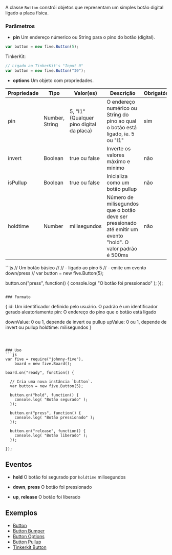 A classe `Button` constrói objetos que representam um simples botão digital ligado a placa física.

### Parâmetros

- **pin** Um endereço númerico ou String para o pino do botão (digital).
```js
var button = new five.Button(5);
```
TinkerKit: 
```js
// Ligado ao TinkerKit's "Input 0"
var button = new five.Button("I0");
```


- **options** Um objeto com propriedades.
<table>
  <thead>
    <tr>
      <th>Propriedade</th>
      <th>Tipo</th>
      <th>Valor(es)</th>
      <th>Descrição</th>
      <th>Obrigatório</th>
    </tr>
  </thead>
  <tbody>
    <tr>
      <td>pin</td>
      <td>Number, String</td>
      <td>5, "I1" (Qualquer pino digital da placa)</td>
      <td>O endereço numérico ou String do pino ao qual o botão está ligado, ie. 5 ou "I1"</td>
      <td>sim</td>
    </tr>
    <tr>
      <td>invert</td>
      <td>Boolean</td>
      <td>true ou false</td>
      <td>Inverte os valores máximo e mínimo</td>
      <td>não</td>
    </tr>
    <tr>
      <td>isPullup</td>
      <td>Boolean</td>
      <td>true ou false</td>
      <td>Inicializa como um botão pullup</td>
      <td>não</td>
    </tr>
    <tr>
      <td>holdtime</td>
      <td>Number</td>
      <td>milisegundos</td>
      <td>Número de milisegundos que o botão deve ser pressionado até emitir um evento "hold". O valor padrão é 500ms</td>
      <td>não</td>
    </tr>    
  </tbody>
</table>
```js
// Um botão básico
// 
//   - ligado ao pino 5
//   - emite um evento down/press
//
var button = new five.Button(5);

button.on("press", function() {
  console.log( "O botão foi pressionado" );
});
```

### Formato

```
{ 
  id: Um identificador definido pelo usuário. O padrão é um identificador gerado aleatoriamente
  pin: O endereço do pino que o botão está ligado
  
  downValue: 0 ou 1, depende de invert ou pullup
  upValue: 0 ou 1, depende de invert ou pullup
  holdtime: milisegundos
}
```



### Uso
```js
var five = require("johnny-five"), 
    board = new five.Board();

board.on("ready", function() {

  // Cria uma nova instância `button`.
  var button = new five.Button(5);

  button.on("hold", function() {
    console.log( "Botão segurado" );
  });

  button.on("press", function() {
    console.log( "Botão pressionado" );
  });

  button.on("release", function() {
    console.log( "Botão liberado" );
  });

});
```


## Eventos

- **hold** O botão foi segurado por `holdtime` milisegundos

- **down**, **press** O botão foi pressionado

- **up**, **release** O botão foi liberado


## Exemplos

- [Button](https://github.com/rwldrn/johnny-five/blob/master/docs/button.md)
- [Button Bumper](https://github.com/rwldrn/johnny-five/blob/master/docs/button-bumper.md)
- [Button Options](https://github.com/rwldrn/johnny-five/blob/master/docs/button-options.md)
- [Button Pullup](https://github.com/rwldrn/johnny-five/blob/master/docs/button-pullup.md)
- [Tinkerkit Button](https://github.com/rwldrn/johnny-five/blob/master/docs/tinkerkit-button.md)